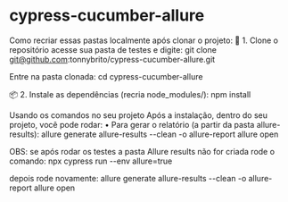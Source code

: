 # cypress-cucumber-allure


Como recriar essas pastas localmente após clonar o projeto:
🔁 1. Clone o repositório acesse sua pasta de testes e digite: 
git clone git@github.com:tonnybrito/cypress-cucumber-allure.git

Entre na pasta clonada:
cd cypress-cucumber-allure

📦 2. Instale as dependências (recria node_modules/):
npm install

Usando os comandos no seu projeto
Após a instalação, dentro do seu projeto, você pode rodar:
    • Para gerar o relatório (a partir da pasta allure-results):
allure generate allure-results --clean -o allure-report 
allure open 

OBS: se após rodar os testes a pasta Allure results não for criada rode o comando:
npx cypress run --env allure=true

depois rode novamente:
allure generate allure-results --clean -o allure-report
allure open 
